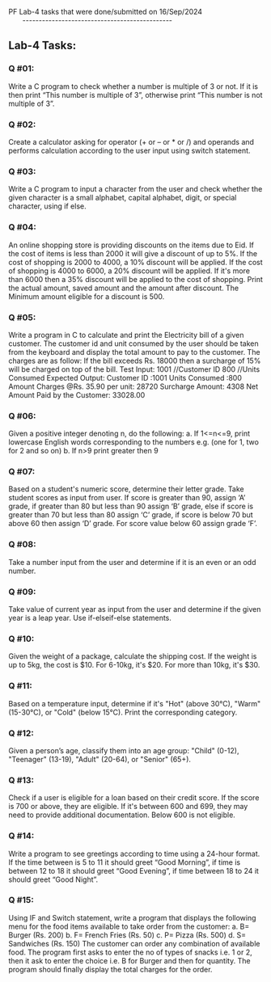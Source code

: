 PF Lab-4 tasks that were done/submitted on 16/Sep/2024 \
&nbsp;&nbsp;&nbsp;&nbsp;&nbsp;&nbsp; ----------------------------------------------
## Lab-4 Tasks:

### Q #01:
Write a C program to check whether a number is multiple of 3 or not. If it is then print “This number
is multiple of 3”, otherwise print “This number is not multiple of 3”.

### Q #02:
Create a calculator asking for operator (+ or – or * or /) and operands and performs calculation
according to the user input using switch statement.

### Q #03:
Write a C program to input a character from the user and check whether the given character is a small
alphabet, capital alphabet, digit, or special character, using if else.

### Q #04:
An online shopping store is providing discounts on the items due to Eid. If the cost of items is less
than 2000 it will give a discount of up to 5%. If the cost of shopping is 2000 to 4000, a 10% discount
will be applied. If the cost of shopping is 4000 to 6000, a 20% discount will be applied. If it's more
than 6000 then a 35% discount will be applied to the cost of shopping. Print the actual amount,
saved amount and the amount after discount. The Minimum amount eligible for a discount is 500.

### Q #05:
Write a program in C to calculate and print the Electricity bill of a given customer. The customer id
and unit consumed by the user should be taken from the keyboard and display the total amount to
pay to the customer. The charges are as follow:
If the bill exceeds Rs. 18000 then a surcharge of 15% will be charged on top of the bill.
Test Input:
1001 //Customer ID
800 //Units Consumed
Expected Output:
Customer ID :1001
Units Consumed :800
Amount Charges @Rs. 35.90 per unit: 28720
Surcharge Amount: 4308
Net Amount Paid by the Customer: 33028.00

### Q #06:
Given a positive integer denoting n, do the following:
a. If 1<=n<=9, print lowercase English words corresponding to the numbers e.g. (one for 1, two
for 2 and so on)
b. If n>9 print greater then 9

### Q #07:
Based on a student's numeric score, determine their letter grade. Take student scores as input from
user. If score is greater than 90, assign ‘A’ grade, if greater than 80 but less than 90 assign ‘B’ grade,
else if score is greater than 70 but less than 80 assign ‘C’ grade, if score is below 70 but above 60
then assign ‘D’ grade. For score value below 60 assign grade ‘F’.

### Q #08:
Take a number input from the user and determine if it is an even or an odd number.

### Q #09:
Take value of current year as input from the user and determine if the given year is a leap year. Use
if-elseif-else statements.

### Q #10:
Given the weight of a package, calculate the shipping cost. If the weight is up to 5kg, the cost is $10.
For 6-10kg, it's $20. For more than 10kg, it's $30.

### Q #11:
Based on a temperature input, determine if it's "Hot" (above 30°C), "Warm" (15-30°C), or "Cold"
(below 15°C). Print the corresponding category.

### Q #12:
Given a person’s age, classify them into an age group: "Child" (0-12), "Teenager" (13-19), "Adult"
(20-64), or "Senior" (65+).

### Q #13:
Check if a user is eligible for a loan based on their credit score. If the score is 700 or above, they are
eligible. If it's between 600 and 699, they may need to provide additional documentation. Below 600
is not eligible.

### Q #14:
Write a program to see greetings according to time using a 24-hour format. If the time between is 5 to 11 it should greet “Good Morning”, if time is between 12 to 18 it should greet “Good Evening”, if
time between 18 to 24 it should greet “Good Night”.

### Q #15:
Using IF and Switch statement, write a program that displays the following menu for the food items
available to take order from the customer:
a. B= Burger (Rs. 200)
b. F= French Fries (Rs. 50)
c. P= Pizza (Rs. 500)
d. S= Sandwiches (Rs. 150)
The customer can order any combination of available food. The program first asks to enter the no of
types of snacks i.e. 1 or 2, then it ask to enter the choice i.e. B for Burger and then for quantity. The
program should finally display the total charges for the order.